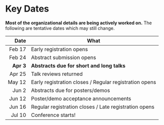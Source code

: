 <slot name="/events/gcc2023/header" />

# Key Dates

**Most of the organizational details are being actively worked on.** The
following are tentative dates which may still change.

| Date   | What |
| -----: | ---  |
| Feb 17 | Early registration opens |
| Feb 24 | Abstract submission opens |
| **Apr 3**  | **Abstracts due for short and long talks** |
| Apr 25 | Talk reviews returned |
| May 12 | Early registration closes / Regular registration opens |
| Jun 2 | Abstracts due for posters/demos |
| Jun 12 | Poster/demo acceptance announcements |
| Jun 16 | Regular registration closes / Late registration opens |
| Jul 10 | Conference starts! |
